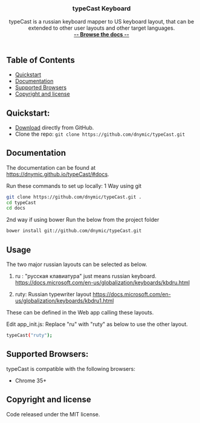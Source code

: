 ﻿<p align="center">
  <a href="https://dnymic.github.io/typeCast/">
  </a>

  <h3 align="center">typeCast Keyboard</h3>

  <p align="center">
    typeCast is a russian keyboard mapper to US keyboard layout, that can be extended to other user layouts and other target languages.
    <br>
    <a href="https://dnymic.github.io/typeCast/#docs"><strong>-- Browse the docs --</strong></a>
    <br>
    <br>
    
</p>

## Table of Contents
- [Quickstart](#quickstart)
- [Documentation](#documentation)
- [Supported Browsers](#supported-browsers)
- [Copyright and license](#copyright-and-license)

## Quickstart:

- [Download](https://github.com/dnymic/typeCast) directly from GitHub.
- Clone the repo: `git clone https://github.com/dnymic/typeCast.git`


## Documentation
The documentation can be found at <https://dnymic.github.io/typeCast/#docs>. 

Run these commands to set up locally:
1 Way using git
```bash
git clone https://github.com/dnymic/typeCast.git .
cd typeCast
cd docs
```
2nd way if using bower
Run the below from the project folder
```bash
bower install git://github.com/dnymic/typeCast.git
```


## Usage
The two major russian layouts can be selected as below.

1) ru : "русская клавиатура" just means russian keyboard.
https://docs.microsoft.com/en-us/globalization/keyboards/kbdru.html

2) ruty: Russian typewriter layout
https://docs.microsoft.com/en-us/globalization/keyboards/kbdru1.html 

These can be defined in the Web app calling these layouts.

Edit app_init.js:
Replace "ru" with "ruty" as below to use the other layout.
```bash
typeCast("ruty");
```


## Supported Browsers:
typeCast is compatible with the following browsers:

- Chrome 35+


## Copyright and license
Code released under the MIT license.
